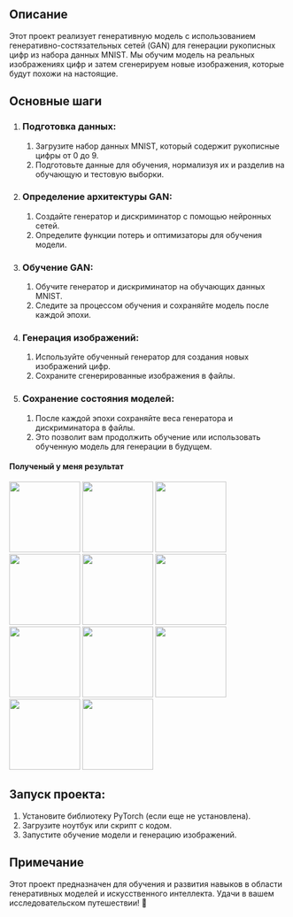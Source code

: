 <h2>Описание</h2>

Этот проект реализует генеративную модель с использованием генеративно-состязательных сетей (GAN) для генерации рукописных цифр из набора данных MNIST. Мы обучим модель на реальных изображениях цифр и затем сгенерируем новые изображения, которые будут похожи на настоящие.

<h2>Основные шаги</h2>

<ol>
  <li><h3>Подготовка данных:</h3>

  <ol>
    <li>Загрузите набор данных MNIST, который содержит рукописные цифры от 0 до 9.</li>
    <li>Подготовьте данные для обучения, нормализуя их и разделив на обучающую и тестовую выборки.</li>
  </ol>
  </li>

  <li><h3>Определение архитектуры GAN:</h3>

  <ol>
    <li>Создайте генератор и дискриминатор с помощью нейронных сетей.</li>
    <li>Определите функции потерь и оптимизаторы для обучения модели.</li>
  </ol>
  </li>

  <li><h3>Обучение GAN:</h3>

  <ol>
    <li>Обучите генератор и дискриминатор на обучающих данных MNIST.</li>
    <li>Следите за процессом обучения и сохраняйте модель после каждой эпохи.</li>
  </ol>
  </li>

  <li><h3>Генерация изображений:</h3>

  <ol>
    <li>Используйте обученный генератор для создания новых изображений цифр.</li>
    <li>Сохраните сгенерированные изображения в файлы.</li>
  </ol>
  </li>

  <li><h3>Сохранение состояния моделей:</h3>

  <ol>
    <li>После каждой эпохи сохраняйте веса генератора и дискриминатора в файлы.</li>
    <li>Это позволит вам продолжить обучение или использовать обученную модель для генерации в будущем.</li>
  </ol>
  </li>
</ol>
<h4>Полученый у меня результат</h4>
<img src="https://github.com/Rizerrr/GAN-MNIST/assets/77881061/233c490d-df34-46bd-b8d5-2bf0a39e39f5" height="128" width="128">
<img src="https://github.com/Rizerrr/GAN-MNIST/assets/77881061/9b415fca-f6cf-4997-89c0-1ee45094609b" height="128" width="128">
<img src="https://github.com/Rizerrr/GAN-MNIST/assets/77881061/cc3d72c5-be76-4110-8f6d-b5d67e1e8ce3" height="128" width="128">
<img src="https://github.com/Rizerrr/GAN-MNIST/assets/77881061/b1f6b3cb-f75c-4a58-879b-ad8827c7a88b" height="128" width="128">
<img src="https://github.com/Rizerrr/GAN-MNIST/assets/77881061/51a6faca-eecc-4642-8a97-9f3575f1b03b" height="128" width="128">
<img src="https://github.com/Rizerrr/GAN-MNIST/assets/77881061/e0cbcd28-20a4-445f-8bf6-fb08392ce1bc" height="128" width="128">
<img src="https://github.com/Rizerrr/GAN-MNIST/assets/77881061/2a9564bd-bb82-47c4-8910-d66c038c1678" height="128" width="128">
<img src="https://github.com/Rizerrr/GAN-MNIST/assets/77881061/c954ad46-be0b-4c4f-83a5-644be49b7c61" height="128" width="128">
<img src="https://github.com/Rizerrr/GAN-MNIST/assets/77881061/d9f04c88-135e-4dac-9d0a-e04358194b9a" height="128" width="128">
<img src="https://github.com/Rizerrr/GAN-MNIST/assets/77881061/c71910e6-11b3-4117-834e-2ea77b52b181" height="128" width="128">
<img src="https://github.com/Rizerrr/GAN-MNIST/assets/77881061/e9570dc0-2fd0-4721-80f7-d96c5e1313cd" height="128" width="128">

<h2>Запуск проекта:</h2>

<ol>
  <li>Установите библиотеку PyTorch (если еще не установлена).</li>
  <li>Загрузите ноутбук или скрипт с кодом.</li>
  <li>Запустите обучение модели и генерацию изображений.</li>
</ol>


<h2>Примечание</h2>

Этот проект предназначен для обучения и развития навыков в области генеративных моделей и искусственного интеллекта. Удачи в вашем исследовательском путешествии! 🚀
